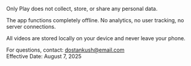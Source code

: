 
Only Play does not collect, store, or share any personal data.

The app functions completely offline. No analytics, no user tracking, no server connections.

All videos are stored locally on your device and never leave your phone.

For questions, contact: dostankush@email.com  
Effective Date: August 7, 2025
